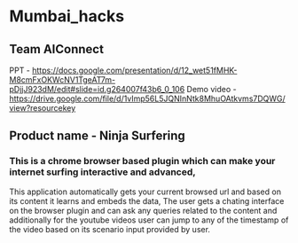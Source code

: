 # Mumbai_hacks

## Team AIConnect 
PPT - https://docs.google.com/presentation/d/12_wet51fMHK-M8cmFxOKWcNV1TgeAT7m-pDjjJ923dM/edit#slide=id.g264007f43b6_0_106
Demo video - https://drive.google.com/file/d/1vImp56L5JQNInNtk8MhuOAtkvms7DQWG/view?resourcekey

## Product name - Ninja Surfering
### This is a chrome browser based plugin which can make your internet surfing interactive and advanced,
This application automatically gets your current browsed url and based on its content it learns and embeds the data,
The user gets a chating interface on the browser plugin and can ask any queries related to the content and additionally for the youtube videos user can jump to any of the timestamp of the video based on its scenario input provided by user.

